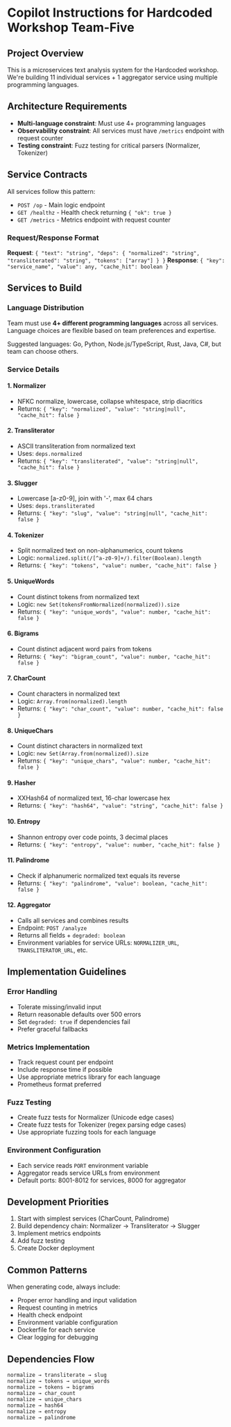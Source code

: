 # Copilot Instructions for Hardcoded Workshop Team-Five

## Project Overview
This is a microservices text analysis system for the Hardcoded workshop. We're building 11 individual services + 1 aggregator service using multiple programming languages.

## Architecture Requirements
- **Multi-language constraint**: Must use 4+ programming languages
- **Observability constraint**: All services must have `/metrics` endpoint with request counter
- **Testing constraint**: Fuzz testing for critical parsers (Normalizer, Tokenizer)

## Service Contracts
All services follow this pattern:
- `POST /op` - Main logic endpoint
- `GET /healthz` - Health check returning `{ "ok": true }`
- `GET /metrics` - Metrics endpoint with request counter

### Request/Response Format
**Request**: `{ "text": "string", "deps": { "normalized": "string", "transliterated": "string", "tokens": ["array"] } }`
**Response**: `{ "key": "service_name", "value": any, "cache_hit": boolean }`

## Services to Build

### Language Distribution
Team must use **4+ different programming languages** across all services. Language choices are flexible based on team preferences and expertise.

Suggested languages: Go, Python, Node.js/TypeScript, Rust, Java, C#, but team can choose others.

### Service Details

#### 1. Normalizer
- NFKC normalize, lowercase, collapse whitespace, strip diacritics
- Returns: `{ "key": "normalized", "value": "string|null", "cache_hit": false }`

#### 2. Transliterator
- ASCII transliteration from normalized text
- Uses: `deps.normalized`
- Returns: `{ "key": "transliterated", "value": "string|null", "cache_hit": false }`

#### 3. Slugger
- Lowercase [a-z0-9], join with '-', max 64 chars
- Uses: `deps.transliterated`
- Returns: `{ "key": "slug", "value": "string|null", "cache_hit": false }`

#### 4. Tokenizer
- Split normalized text on non-alphanumerics, count tokens
- Logic: `normalized.split(/[^a-z0-9]+/).filter(Boolean).length`
- Returns: `{ "key": "tokens", "value": number, "cache_hit": false }`

#### 5. UniqueWords
- Count distinct tokens from normalized text
- Logic: `new Set(tokensFromNormalized(normalized)).size`
- Returns: `{ "key": "unique_words", "value": number, "cache_hit": false }`

#### 6. Bigrams
- Count distinct adjacent word pairs from tokens
- Returns: `{ "key": "bigram_count", "value": number, "cache_hit": false }`

#### 7. CharCount
- Count characters in normalized text
- Logic: `Array.from(normalized).length`
- Returns: `{ "key": "char_count", "value": number, "cache_hit": false }`

#### 8. UniqueChars
- Count distinct characters in normalized text
- Logic: `new Set(Array.from(normalized)).size`
- Returns: `{ "key": "unique_chars", "value": number, "cache_hit": false }`

#### 9. Hasher
- XXHash64 of normalized text, 16-char lowercase hex
- Returns: `{ "key": "hash64", "value": "string", "cache_hit": false }`

#### 10. Entropy
- Shannon entropy over code points, 3 decimal places
- Returns: `{ "key": "entropy", "value": number, "cache_hit": false }`

#### 11. Palindrome
- Check if alphanumeric normalized text equals its reverse
- Returns: `{ "key": "palindrome", "value": boolean, "cache_hit": false }`

#### 12. Aggregator
- Calls all services and combines results
- Endpoint: `POST /analyze`
- Returns all fields + `degraded: boolean`
- Environment variables for service URLs: `NORMALIZER_URL`, `TRANSLITERATOR_URL`, etc.

## Implementation Guidelines

### Error Handling
- Tolerate missing/invalid input
- Return reasonable defaults over 500 errors
- Set `degraded: true` if dependencies fail
- Prefer graceful fallbacks

### Metrics Implementation
- Track request count per endpoint
- Include response time if possible
- Use appropriate metrics library for each language
- Prometheus format preferred

### Fuzz Testing
- Create fuzz tests for Normalizer (Unicode edge cases)
- Create fuzz tests for Tokenizer (regex parsing edge cases)
- Use appropriate fuzzing tools for each language

### Environment Configuration
- Each service reads `PORT` environment variable
- Aggregator reads service URLs from environment
- Default ports: 8001-8012 for services, 8000 for aggregator

## Development Priorities
1. Start with simplest services (CharCount, Palindrome)
2. Build dependency chain: Normalizer → Transliterator → Slugger
3. Implement metrics endpoints
4. Add fuzz testing
5. Create Docker deployment

## Common Patterns
When generating code, always include:
- Proper error handling and input validation
- Request counting in metrics
- Health check endpoint
- Environment variable configuration
- Dockerfile for each service
- Clear logging for debugging

## Dependencies Flow
```
normalize → transliterate → slug
normalize → tokens → unique_words
normalize → tokens → bigrams
normalize → char_count
normalize → unique_chars
normalize → hash64
normalize → entropy
normalize → palindrome
```
